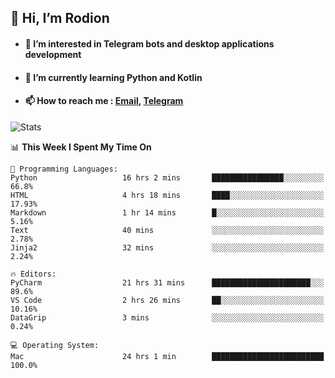 ## 👋 Hi, I’m Rodion
- #### 👀 I’m interested in Telegram bots and desktop applications development
- #### 🌱 I’m currently learning Python and Kotlin
- #### 📫 How to reach me : [Email](mailto:me@lavn.ml), [Telegram](https://t.me/fast_geek)

![Stats](https://github-readme-stats.vercel.app/api?username=fast-geek&show_icons=true&theme=react&hide=issues&count_private=true&layout=compact)


<!--START_SECTION:waka-->
📊 **This Week I Spent My Time On** 

```text
💬 Programming Languages: 
Python                   16 hrs 2 mins       ████████████████░░░░░░░░░   66.8% 
HTML                     4 hrs 18 mins       ████░░░░░░░░░░░░░░░░░░░░░   17.93% 
Markdown                 1 hr 14 mins        █░░░░░░░░░░░░░░░░░░░░░░░░   5.16% 
Text                     40 mins             ░░░░░░░░░░░░░░░░░░░░░░░░░   2.78% 
Jinja2                   32 mins             ░░░░░░░░░░░░░░░░░░░░░░░░░   2.24%

🔥 Editors: 
PyCharm                  21 hrs 31 mins      ██████████████████████░░░   89.6% 
VS Code                  2 hrs 26 mins       ██░░░░░░░░░░░░░░░░░░░░░░░   10.16% 
DataGrip                 3 mins              ░░░░░░░░░░░░░░░░░░░░░░░░░   0.24%

💻 Operating System: 
Mac                      24 hrs 1 min        █████████████████████████   100.0%

```


<!--END_SECTION:waka-->
